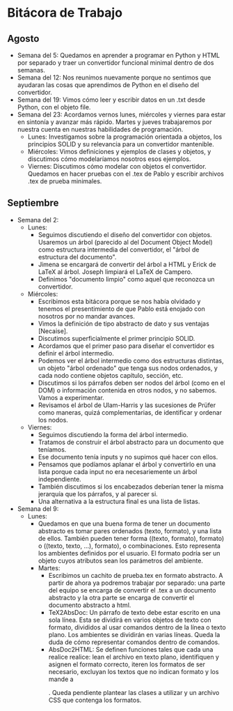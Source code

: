 # Bitácora de Trabajo

## Agosto

- Semana del 5: Quedamos en aprender a programar en Python y HTML por separado y traer un convertidor funcional minimal dentro de dos semanas.
- Semana del 12: Nos reunimos nuevamente porque no sentimos que ayudaran las cosas que aprendimos de Python en el diseño del convertidor.
- Semana del 19: Vimos cómo leer y escribir datos en un .txt desde Python, con el objeto file.
- Semana del 23: Acordamos vernos lunes, miércoles y viernes para estar en sintonía y avanzar más rápido. Martes y jueves trabajaremos por nuestra cuenta en nuestras habilidades de programación.
  - Lunes: Investigamos sobre la programación orientada a objetos, los principios SOLID y su relevancia para un convertidor mantenible.
  - Miércoles: Vimos definiciones y ejemplos de clases y objetos, y discutimos cómo modelaríamos nosotros esos ejemplos.
  - Viernes: Discutimos cómo modelar con objetos el convertidor. Quedamos en hacer pruebas con el .tex de Pablo y escribir archivos .tex de prueba minimales.

## Septiembre

- Semana del 2:
  - Lunes:
    - Seguimos discutiendo el diseño del convertidor con objetos. Usaremos un árbol (parecido al del Document Object Model) como estructura intermedia del convertidor, el "árbol de estructura del documento".
    - Jimena se encargará de convertir del árbol a HTML y Erick de LaTeX al árbol. Joseph limpiará el LaTeX de Campero.
    - Definimos "documento limpio" como aquel que reconozca un convertidor. 
  - Miércoles:
    - Escribimos esta bitácora porque se nos había olvidado y tenemos el presentimiento de que Pablo está enojado con nosotros por no mandar avances.
    - Vimos la definición de tipo abstracto de dato y sus ventajas [Necaise].
    - Discutimos superficialmente el primer principio SOLID.
    - Acordamos que el primer paso para diseñar el convertidor es definir el árbol intermedio.
    - Podemos ver el árbol intermedio como dos estructuras distintas, un objeto "árbol ordenado" que tenga sus nodos ordenados, y cada nodo contiene objetos capítulo, sección, etc.
    - Discutimos si los párrafos deben ser nodos del árbol (como en el DOM) o información contenida en otros nodos, y no sabemos. Vamos a experimentar.
    - Revisamos el árbol de Ulam-Harris y las sucesiones de Prüfer como maneras, quizá complementarias, de identificar y ordenar los nodos.
  - Viernes:
    - Seguimos discutiendo la forma del árbol intermedio.
    - Tratamos de construir el árbol abstracto para un documento que teníamos.
    - Ese documento tenía inputs y no supimos qué hacer con ellos.
    - Pensamos que podíamos aplanar el árbol y convertirlo en una lista porque cada input no era necesariemente un árbol independiente.
    - También discutimos si los encabezados deberían tener la misma jerarquía que los párrafos, y al parecer si.
    - Una alternativa a la estructura final es una lista de listas.
- Semana del 9:
  - Lunes:
    - Quedamos en que una buena forma de tener un documento abstracto es tomar pares ordenados (texto, formato), y una lista de ellos. También pueden tener forma ((texto, formato), formato) o ((texto, texto, ...), formato), o combinaciones. Esto representa los ambientes definidos por el usuario. El formato podría ser un objeto cuyos atributos sean los parámetros del ambiente.
    - Martes:
      - Escribimos un cachito de prueba.tex en formato abstracto. A partir de ahora ya podremos trabajar por separado: una parte del equipo se encarga de convertir el .tex a un documento abstracto y la otra parte se encarga de convertir el documento abstracto a html.
      - TeX2AbsDoc: Un párrafo de texto debe estar escrito en una sola línea. Esta se dividirá en varios objetos de texto con formato, divididos al usar comandos dentro de la línea o texto plano. Los ambientes se dividirán en varias líneas. Queda la duda de cómo representar comandos dentro de comandos.
      - AbsDoc2HTML: Se definen funciones tales que cada una realice realice: lean el archivo en texto plano, identifiquen y asignen el formato correcto, iteren los formatos de ser necesario, excluyan los textos que no indican formato y los mande a <p>. Queda pendiente plantear las clases a utilizar y un archivo CSS que contenga los formatos.
